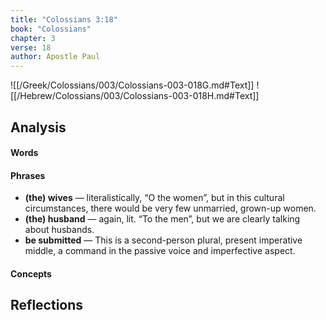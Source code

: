 ```yaml
---
title: "Colossians 3:18"
book: "Colossians"
chapter: 3
verse: 18
author: Apostle Paul
---
```

![[/Greek/Colossians/003/Colossians-003-018G.md#Text]]
![[/Hebrew/Colossians/003/Colossians-003-018H.md#Text]]

## Analysis

#### Words

#### Phrases
- **(the) wives** — literalistically, “O the women”, but in this cultural circumstances, there would be very few unmarried, grown-up women.
- **(the) husband** — again, lit. “To the men”, but we are clearly talking about husbands.
- **be submitted** — This is a second-person plural, present imperative middle, a command in the passive voice and imperfective aspect.

#### Concepts

## Reflections
